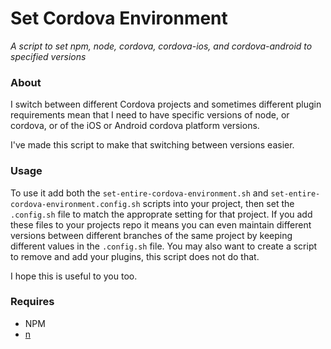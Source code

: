 # Set Cordova Environment

*A script to set npm, node, cordova, cordova-ios, and cordova-android to specified versions*

### About 

I switch between different Cordova projects and sometimes different plugin requirements mean that I need to have specific versions of node, or cordova, or of the iOS or Android cordova platform versions.   

I've made this script to make that switching between versions easier.

### Usage 

To use it add both the `set-entire-cordova-environment.sh` and `set-entire-cordova-environment.config.sh` scripts into your project, then set the `.config.sh` file to match the approprate setting for that project.  If you add these files to your projects repo it means you can even maintain different versions between different branches of the same project by keeping different values in the `.config.sh` file.
You may also want to create a script to remove and add your plugins, this script does not do that.

I hope this is useful to you too.

### Requires 

 * NPM
 * [n](https://github.com/tj/n)
 
